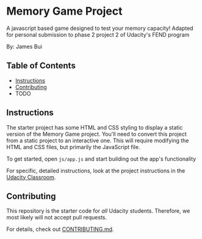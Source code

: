 # Memory Game Project

A javascript based game designed to test your memory capacity!
Adapted for personal submission to phase 2 project 2 of Udacity's FEND program

By: James Bui

## Table of Contents

* [Instructions](#instructions)
* [Contributing](#contributing)
* TODO

## Instructions

The starter project has some HTML and CSS styling to display a static version of the Memory Game project. You'll need to convert this project from a static project to an interactive one. This will require modifying the HTML and CSS files, but primarily the JavaScript file.

To get started, open `js/app.js` and start building out the app's functionality

For specific, detailed instructions, look at the project instructions in the [Udacity Classroom](https://classroom.udacity.com/me).

## Contributing

This repository is the starter code for _all_ Udacity students. Therefore, we most likely will not accept pull requests.

For details, check out [CONTRIBUTING.md](CONTRIBUTING.md).
